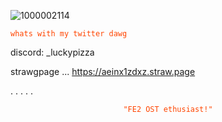 ![1000002114](https://github.com/user-attachments/assets/8c348a31-7c3a-4737-be56-ddb892ebcb4d)





<code style="color : Orangered">whats with my twitter dawg</code>
</p>



discord: _luckypizza

strawgpage ... https://aeinx1zdxz.straw.page

.
.
.
.
.


<p align="center">
    <code style="color : Orangered">"FE2 OST ethusiast!"</code>
</p>
